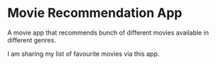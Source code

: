 # Movie Recommendation App

A movie app that recommends bunch of different movies available in different genres.

I am sharing my list of favourite movies via this app.
